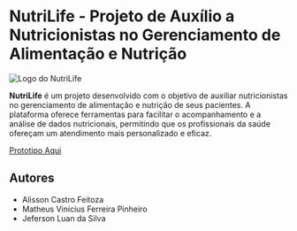 # NutriLife - Projeto de Auxílio a Nutricionistas no Gerenciamento de Alimentação e Nutrição

![Logo do NutriLife](https://github.com/AlissonCastroFeitoza/NutriLife/assets/65246464/f511363e-e59b-4465-af86-30a90ed7795f)

**NutriLife** é um projeto desenvolvido com o objetivo de auxiliar nutricionistas no gerenciamento de alimentação e nutrição de seus pacientes. A plataforma oferece ferramentas para facilitar o acompanhamento e a análise de dados nutricionais, permitindo que os profissionais da saúde ofereçam um atendimento mais personalizado e eficaz.

<a href="https://www.figma.com/proto/dPJY7PgqMOcHeKtepwxy21/Nutrimanager?node-id=8-1818&mode=design&t=avy6Wg0NebVRfgJ1-1">Prototipo Aqui</a>

## Autores

- Alisson Castro Feitoza
- Matheus Vinícius Ferreira Pinheiro
- Jeferson Luan da Silva


